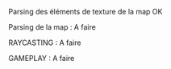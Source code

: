 Parsing des éléments de texture de la map OK

Parsing de la map : A faire

RAYCASTING : A faire

GAMEPLAY : A faire

